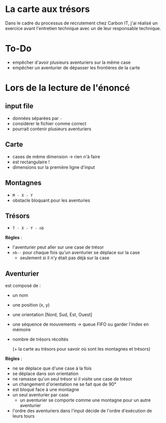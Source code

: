 # La carte aux trésors

Dans le cadre du processus de recrutement chez Carbon IT, j'ai réalisé un exercice avant l'entretien technique avec un de leur responsable technique.

# To-Do
- empêcher d'avoir plusieurs aventuriers sur la même case
- empêcher un aventurier de dépasser les frontières de la carte

# Lors de la lecture de l'énoncé

## input file
* données séparées par ` - `
* considérer le fichier comme correct
* pourrait contenir plusieurs aventuriers

## Carte
* cases de même dimension -> rien n'à faire
* est rectangulaire !
* dimensions sur la première ligne d'input

## Montagnes
* `M - X - Y`
* obstacle bloquant pour les aventuries

## Trésors
* `T - X - Y - nb`
 
**Règles** :
* l'aventurier peut aller sur une case de trésor
* `nb--` pour chaque fois qu'un aventurier se déplace sur la case
  * seulement si il n'y était pas déjà sur la case

## Aventurier
est composé de :
- un nom
- une position (x, y)
- une orientation [Nord, Sud, Est, Ouest]
- une séquence de mouvements -> queue FIFO ou garder l'index en mémoire
- nombre de trésors récoltés

  (+ la carte au trésors pour savoir où sont les montagnes et trésors)

**Règles** :
* ne se déplace que d'une case à la fois
* se déplace dans son orientation
* ne ramasse qu'un seul trésor si il visite une case de trésor
* un changement d'orientation ne se fait que de 90°
* est bloqué face à une montagne
* un seul aventurier par case
  * un aventurier se comporte comme une montagne pour un autre aventurier
* l'ordre des aventuriers dans l'input décide de l'ordre d'exécution de leurs tours
